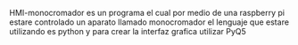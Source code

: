  HMI-monocromador
es un programa el cual por medio de una raspberry pi estare controlado un aparato llamado monocromador 
el lenguaje que estare utilizando es python y para crear la interfaz grafica utilizar PyQ5
